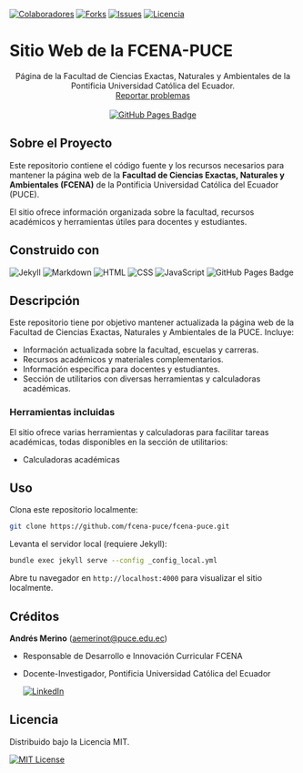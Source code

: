 <!-- Encabezado -->
[![Colaboradores][contributors-shield]][contributors-url]
[![Forks][forks-shield]][forks-url]
[![Issues][issues-shield]][issues-url]
[![Licencia][license-shield]][license-url]

# Sitio Web de la FCENA-PUCE
<p align="center">
  Página de la Facultad de Ciencias Exactas, Naturales y Ambientales de la Pontificia Universidad Católica del Ecuador.
  <br />
  <a href="https://github.com/fcena-puce/fcena-puce/issues">Reportar problemas</a>
  <br /><br />
  <a href="https://fcena-puce.github.io/">
    <img src="https://img.shields.io/badge/Ir%20al%20sitio-0078D4?logo=githubpages&logoColor=fff&style=for-the-badge" alt="GitHub Pages Badge">
  </a>
</p>

## Sobre el Proyecto

Este repositorio contiene el código fuente y los recursos necesarios para mantener la página web de la **Facultad de Ciencias Exactas, Naturales y Ambientales (FCENA)** de la Pontificia Universidad Católica del Ecuador (PUCE). 

El sitio ofrece información organizada sobre la facultad, recursos académicos y herramientas útiles para docentes y estudiantes.

## Construido con

![Jekyll](https://img.shields.io/badge/Jekyll-CC0000?logo=jekyll&logoColor=fff&style=for-the-badge)
![Markdown](https://img.shields.io/badge/Markdown-000000?logo=markdown&logoColor=fff&style=for-the-badge)
![HTML](https://img.shields.io/badge/HTML5-E34F26?logo=html5&logoColor=fff&style=for-the-badge)
![CSS](https://img.shields.io/badge/CSS-1572B6?logo=css3&logoColor=fff&style=for-the-badge)
![JavaScript](https://img.shields.io/badge/JavaScript-F7DF1E?logo=javascript&logoColor=000&style=for-the-badge)
![GitHub Pages Badge](https://img.shields.io/badge/GitHub%20Pages-222?logo=githubpages&logoColor=fff&style=for-the-badge)

## Descripción

Este repositorio tiene por objetivo mantener actualizada la página web de la Facultad de Ciencias Exactas, Naturales y Ambientales de la PUCE. Incluye:

- Información actualizada sobre la facultad, escuelas y carreras.
- Recursos académicos y materiales complementarios.
- Información específica para docentes y estudiantes.
- Sección de utilitarios con diversas herramientas y calculadoras académicas.

### Herramientas incluidas

El sitio ofrece varias herramientas y calculadoras para facilitar tareas académicas, todas disponibles en la sección de utilitarios:

- Calculadoras académicas


## Uso

Clona este repositorio localmente:

```bash
git clone https://github.com/fcena-puce/fcena-puce.git
```

Levanta el servidor local (requiere Jekyll):

```bash
bundle exec jekyll serve --config _config_local.yml
```

Abre tu navegador en `http://localhost:4000` para visualizar el sitio localmente.

## Créditos

**Andrés Merino** (aemerinot@puce.edu.ec) 

- Responsable de Desarrollo e Innovación Curricular FCENA
- Docente-Investigador, Pontificia Universidad Católica del Ecuador
    
  [![LinkedIn][linkedin-shield]][linkedin-url-aemt]

## Licencia

Distribuido bajo la Licencia MIT.

[![MIT License][license-shield]][license-url]


<!-- Escudos y enlaces -->
[contributors-shield]: https://img.shields.io/github/contributors/fcena-puce/fcena-puce.svg?style=for-the-badge
[contributors-url]: https://github.com/fcena-puce/fcena-puce/graphs/contributors
[forks-shield]: https://img.shields.io/github/forks/fcena-puce/fcena-puce.svg?style=for-the-badge
[forks-url]: https://github.com/fcena-puce/fcena-puce/network/members
[issues-shield]: https://img.shields.io/github/issues/fcena-puce/fcena-puce.svg?style=for-the-badge
[issues-url]: https://github.com/fcena-puce/fcena-puce/issues
[license-shield]: https://img.shields.io/github/license/andres-merino/Formato-Tareas-UOC.svg?style=for-the-badge
[license-url]: https://es.wikipedia.org/wiki/Licencia_MIT
[linkedin-url-aemt]: https://www.linkedin.com/in/andrés-merino-010a9b12b/
[linkedin-shield]: https://img.shields.io/badge/linkedin-%230077B5.svg?style=for-the-badge&logo=linkedin&logoColor=white